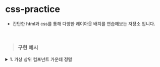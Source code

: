 # css-practice

- 간단한 html과 css를 통해 다양한 레이아웃 배치를 연습해보는 저장소 입니다.

<br />

> ### 구현 예시

<details>
<summary>1. 가상 상위 컴포넌트 가운데 정렬</summary>
<div markdown="1">
<img src="https://user-images.githubusercontent.com/79782594/160424120-f6bb3bef-d18b-4ca6-9491-79c02381f572.png" alt="이미지 없음" />
- 가장 상위 컴포넌트이므로 position: absolute로 가운데 정렬 시켜줘도 무방.  <br />
- 어차피 하위 컴포넌트들은 이 컴포넌트에 맞춰 따라옴.  <br />
- position:absolute를 지정한 뒤, 정중앙에서 엘리먼트가 시작 되게끔 함.(top: 50%, left:50%) <br />
- 생성된 엘리먼트를 50% 씩 위, 옆으로 다시 이동시킴(transform: translate(-50%, -50%)

</div>
</details>
